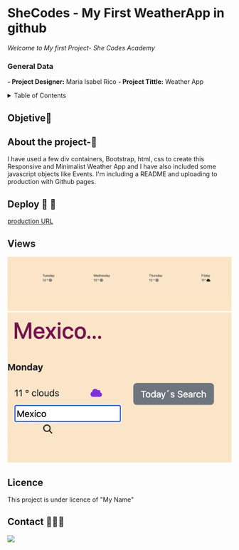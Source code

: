 # SheCodes - My First WeatherApp in github

<em> Welcome to My first Project- She Codes Academy</em>

### General Data

**- Project Designer:** Maria Isabel Rico
**- Project Tittle:** Weather App

<details>
  <summary>Table of Contents </summary>
  <ol>
  <li><a href="#objetivo-🎯">Objetive</a></li>
  <li><a href="#sobre-el-proyecto-🔎">About the Project</a></li>
  <li><a href="#deploy-🚀">Deploy</a></li>
  <li><a href="#vistas">Views</a></li>
  <li><a href="#licencia">Licence</a></li>
  <li><a href="#contacto">Contact</a></li>
  </ol>
</details>

## Objetive🎯

## About the project-🔎

I have used a few div containers, Bootstrap, html, css to create this Responsive and Minimalist Weather App and I have also included some javascript objects like Events. I'm including a README and uploading to production with Github pages.

## Deploy 🚀 🚀

<a href="https://maricode-40.github.io/MyFirst-WeatherApp/"> production URL </a>

## Views

<img src="img/view1.png">
<img src="img/search.png">

## Licence

This project is under licence of "My Name"

## Contact 👩🏽‍💻

<a href="https://www.linkedin.com/in/marissarico" target="_blank"> <img src="https://img.shields.io/badge/-LinkedIn-%230077B5?style=for-the-badge&logo=linkedin&logoColor=white" target="_blank"></a>
